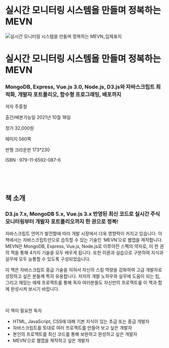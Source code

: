 # 실시간 모니터링 시스템을 만들며 정복하는 MEVN


![실시간 모니터링 시스템을 만들며 정복하는 MEVN_입체표지](https://user-images.githubusercontent.com/21074282/139799130-d94cefee-bf8f-4a6d-9933-d23b16f6c402.png)


<h1>실시간 모니터링 시스템을 만들며 정복하는 MEVN</h1>
<H3>MongoDB, Express, Vue.js 3.0, Node.js, D3.js와 자바스크립트 최적화, 개발자 포트폴리오, 함수형 프로그래밍, 배포까지</h3>

저자 주홍철

 

출간/배본가능일 2021년 10월 18일 

정가 32,000원 

페이지 560쪽

판형 크라운판 173*230


ISBN : 979-11-6592-087-6 


<br><br><br>
<h2>책 소개 </h2>
<h3>D3.js 7.x, MongoDB 5.x, Vue.js 3.x 반영된 최신 코드로
실시간 주식 모니터링부터 개발자 포트폴리오까지 한 권으로 정복!
</h3>

자바스크립트 언어가 발전함에 따라 개발 시장에서 더욱 영향력이 커지고 있습니다. 이 책에서는 자바스크립트만으로 습득할 수 있는 기술인 ‘MEVN’으로 웹앱을 제작합니다. MEVN은 MongoDB, Express, Vue.js, Node.js로 이루어진 스펙의 약자로, 이 한 권의 책을 통해 4가지 기술을 모두 배우게 됩니다. 또한 이론과 실습으로 구분하여 지식과 실무에 모두 능통할 수 있도록 구성되었습니다.

이 책은 자바스크립트 중급 기술을 익혀서 자신의 스킬 역량을 강화하여 고급 개발자로 성장하고 싶은 분들께 특히 유용합니다. 저자의 개발 노하우와 실무에 도움이 되는 팁, 그리고 재밌는 예제 프로젝트를 통해 독자 여러분들도 자신만의 프로젝트를 이 책과 함께 완성시켜 보시기 바랍니다.

 
<br><br>
이 책이 필요한 독자
-	HTML, JavaScript, CSS에 대해 기본 지식이 있는 초급 또는 중급 개발자
-	자바스크립트를 토대로 여러 프로젝트를 만들어 보고 싶은 개발자
-	본인의 프로젝트를 최신 코드를 통해 보완하고 완성하고 싶은 개발자
-	MEVN’으로 웹앱을 제작하고 싶은 개발자

<br><br>
